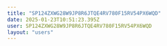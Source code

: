 ```yaml
---
title: "SP124ZXWG28W9JP8R6JTQE4RV780F15RV54PX6WQD"
date: 2025-01-23T10:51:23.395Z
user: SP124ZXWG28W9JP8R6JTQE4RV780F15RV54PX6WQD
layout: "users"
---
```

    